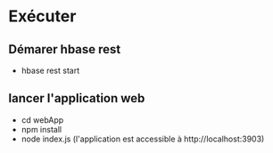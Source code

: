 # Exécuter
## Démarer hbase rest
  - hbase rest start
## lancer l'application web
  - cd webApp
  - npm install
  - node index.js (l'application est accessible à http://localhost:3903)
